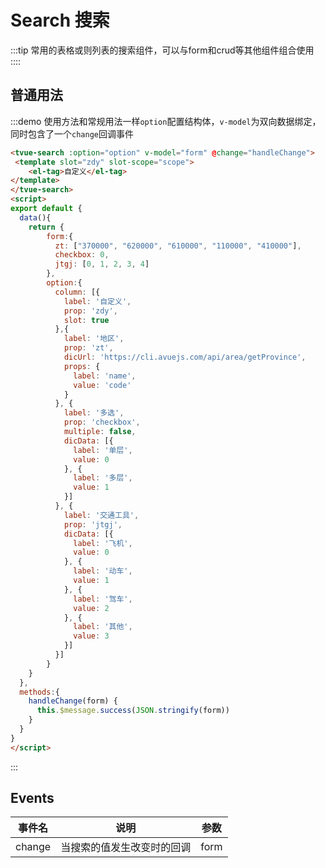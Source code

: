 # Search 搜索

:::tip
常用的表格或则列表的搜索组件，可以与form和crud等其他组件组合使用
::::

## 普通用法
:::demo  使用方法和常规用法一样`option`配置结构体，`v-model`为双向数据绑定，同时包含了一个`change`回调事件
```html
<tvue-search :option="option" v-model="form" @change="handleChange">
 <template slot="zdy" slot-scope="scope">
    <el-tag>自定义</el-tag>
</template>
</tvue-search>
<script>
export default {
  data(){
    return {
        form:{
          zt: ["370000", "620000", "610000", "110000", "410000"],
          checkbox: 0,
          jtgj: [0, 1, 2, 3, 4]
        },
        option:{
          column: [{
            label: '自定义',
            prop: 'zdy',
            slot: true
          },{
            label: '地区',
            prop: 'zt',
            dicUrl: 'https://cli.avuejs.com/api/area/getProvince',
            props: {
              label: 'name',
              value: 'code'
            }
          }, {
            label: '多选',
            prop: 'checkbox',
            multiple: false,
            dicData: [{
              label: '单层',
              value: 0
            }, {
              label: '多层',
              value: 1
            }]
          }, {
            label: '交通工具',
            prop: 'jtgj',
            dicData: [{
              label: '飞机',
              value: 0
            }, {
              label: '动车',
              value: 1
            }, {
              label: '驾车',
              value: 2
            }, {
              label: '其他',
              value: 3
            }]
          }]
        }
    }
  },
  methods:{
    handleChange(form) {
      this.$message.success(JSON.stringify(form))
    }
  }
}
</script>

```
:::

## Events

| 事件名 | 说明                       | 参数 |
| ------ | -------------------------- | ---- |
| change | 当搜索的值发生改变时的回调 | form |






